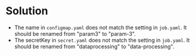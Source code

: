 # Solution

- The name in `configmap.yaml` does not match the setting in `job.yaml`. It should be renamed from "param3" to "param-3".
- The secretKey in `secret.yaml` does not match the setting in `job.yaml`. It should be renamed from "dataprocessing" to "data-processing".